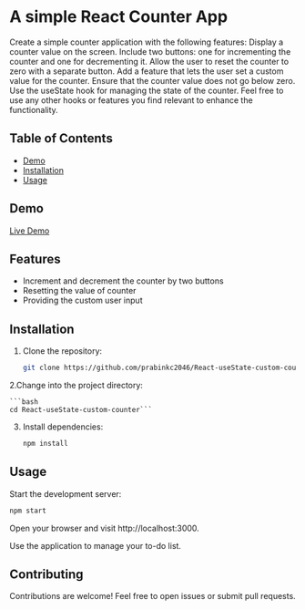 # A simple React Counter App 
Create a simple counter application with the following features:
Display a counter value on the screen.
Include two buttons: one for incrementing the counter and one for decrementing it.
Allow the user to reset the counter to zero with a separate button.
Add a feature that lets the user set a custom value for the counter.
Ensure that the counter value does not go below zero.
Use the useState hook for managing the state of the counter. Feel free to use any other hooks or features you find relevant to enhance the functionality.


## Table of Contents

- [Demo](#demo)
- [Installation](#installation)
- [Usage](#usage)

## Demo

[Live Demo](https://youtu.be/KMaOYO7Mw_s) <!-- Add a link to your live demo when deployed -->

## Features

- Increment and decrement the counter by two buttons
- Resetting the value of counter
- Providing the custom user input

## Installation

1. Clone the repository:

   ```bash
   git clone https://github.com/prabinkc2046/React-useState-custom-counter

2.Change into the project directory:

    ```bash
    cd React-useState-custom-counter```

3. Install dependencies:

    ```bash
    npm install
    ```

## Usage

Start the development server:
```bash
npm start
```

Open your browser and visit http://localhost:3000.

Use the application to manage your to-do list.

## Contributing
Contributions are welcome! Feel free to open issues or submit pull requests.
